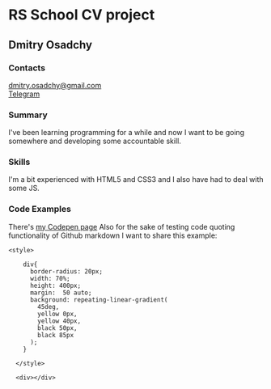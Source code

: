 # RS School CV project
## Dmitry Osadchy
### Contacts
dmitry.osadchy@gmail.com  
[Telegram](t.me/laslst)
### Summary
I've been learning programming for a while and now I want to be going somewhere and developing some accountable skill.
### Skills
I'm a bit experienced with HTML5 and CSS3 and I also have had to deal with some JS.
### Code Examples
There's [my Codepen page](https://codepen.io/as-tallgit)
Also for the sake of testing code quoting functionality of Github markdown I want to share this example:  
```
<style>

    div{
      border-radius: 20px;
      width: 70%;
      height: 400px;
      margin:  50 auto;
      background: repeating-linear-gradient(
        45deg,
        yellow 0px,
        yellow 40px,
        black 50px,
        black 85px
      );
    }
  
  </style>
  
  <div></div>
  ```